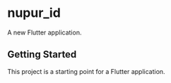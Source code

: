 # nupur_id

A new Flutter application.

## Getting Started

This project is a starting point for a Flutter application.

